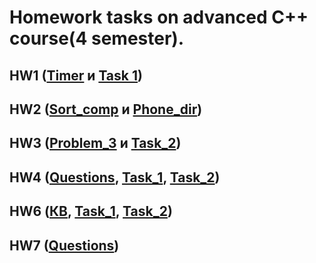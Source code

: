 # Homework tasks on advanced C++ course(4 semester).
## HW1 ([Timer](https://github.com/Alexey-Safronov/infa_2022_safronov/blob/main/Timer.cpp) и [Task 1](https://github.com/Alexey-Safronov/infa_2022_safronov/blob/main/Task%201.md))
## HW2 ([Sort_comp](https://github.com/Alexey-Safronov/infa_2022_safronov/blob/main/Sorts_comp.cpp) и [Phone_dir](https://github.com/Alexey-Safronov/infa_2022_safronov/blob/main/Phone_dir.cpp))
## HW3 ([Problem_3](https://github.com/Alexey-Safronov/infa_2022_safronov/blob/main/Problem_3.cpp) и [Task_2](https://github.com/Alexey-Safronov/infa_2022_safronov/blob/main/Task_2.md))
## HW4 ([Questions](https://github.com/Alexey-Safronov/infa_2022_safronov/blob/main/Task_4.md), [Task_1](https://github.com/Alexey-Safronov/infa_2022_safronov/blob/main/json.cpp), [Task_2](https://github.com/Alexey-Safronov/infa_2022_safronov/blob/main/reg.cpp))
## HW6 ([КВ](https://github.com/Alexey-Safronov/infa_2022_safronov/blob/main/Task_6.md), [Task_1](https://github.com/Alexey-Safronov/infa_2022_safronov/blob/main/accumulate.cpp), [Task_2](https://github.com/Alexey-Safronov/infa_2022_safronov/blob/main/guarded_queue.cpp))
## HW7 ([Questions](https://github.com/Alexey-Safronov/infa_2022_safronov/blob/main/Task_7.md))


